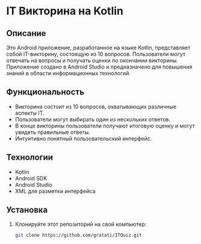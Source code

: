 # IT Викторина на Kotlin

## Описание

Это Android приложение, разработанное на языке Kotlin, представляет собой IT-викторину, состоящую из 10 вопросов. Пользователи могут отвечать на вопросы и получать оценки по окончании викторины. Приложение создано в Android Studio и предназначено для повышения знаний в области информационных технологий.

## Функциональность

- Викторина состоит из 10 вопросов, охватывающих различные аспекты IT.
- Пользователи могут выбирать один из нескольких ответов.
- В конце викторины пользователи получают итоговую оценку и могут увидеть правильные ответы.
- Интуитивно понятный пользовательский интерфейс.


## Технологии

- Kotlin
- Android SDK
- Android Studio
- XML для разметки интерфейса

## Установка

1. Клонируйте этот репозиторий на свой компьютер:
   ```bash
   git clone https://github.com/gratati/ITQuiz.git
